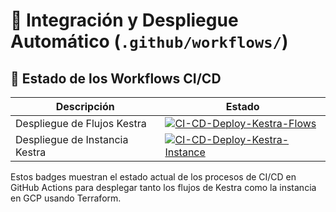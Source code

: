 # 🔄 Integración y Despliegue Automático (`.github/workflows/`)

## 🚀 Estado de los Workflows CI/CD

| Descripción | Estado |
|------------|--------|
| Despliegue de Flujos Kestra | [![CI-CD-Deploy-Kestra-Flows](https://github.com/jesusoviedo/spotify-dwh-insights/actions/workflows/ci-cd-deploy-flows.yml/badge.svg)](https://github.com/jesusoviedo/spotify-dwh-insights/actions/workflows/ci-cd-deploy-flows.yml) |
| Despliegue de Instancia Kestra | [![CI-CD-Deploy-Kestra-Instance](https://github.com/jesusoviedo/spotify-dwh-insights/actions/workflows/ci-cd-deploy-instance.yml/badge.svg)](https://github.com/jesusoviedo/spotify-dwh-insights/actions/workflows/ci-cd-deploy-instance.yml) |

Estos badges muestran el estado actual de los procesos de CI/CD en GitHub Actions para desplegar tanto los flujos de Kestra como la instancia en GCP usando Terraform.


